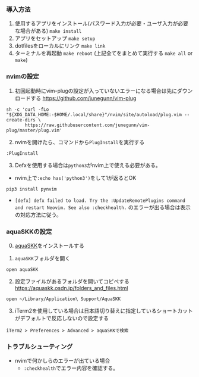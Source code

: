 ### 導入方法
1. 使用するアプリをインストール(パスワード入力が必要・ユーザ入力が必要な場合がある) `make install`
2. アプリをセットアップ `make setup`
3. dotfilesをローカルにリンク `make link`
4. ターミナルを再起動 `make reboot`
(上記全てをまとめて実行する `make all` or `make`)

### nvimの設定

1. 初回起動時にvim-plugの設定が入っていないエラーになる場合は先にダウンロードする
https://github.com/junegunn/vim-plug
```
sh -c 'curl -fLo "${XDG_DATA_HOME:-$HOME/.local/share}"/nvim/site/autoload/plug.vim --create-dirs \
       https://raw.githubusercontent.com/junegunn/vim-plug/master/plug.vim'
```
2. nvimを開けたら、コマンドから`PlugInstall`を実行する
```
:PlugInstall
```
3. Defxを使用する場合は`python3`がnvim上で使える必要がある。
  * nvim上で`:echo has('python3')`をして1が返るとOK
```
pip3 install pynvim
```
  * `[defx] defx failed to load. Try the :UpdateRemotePlugins command and restart Neovim. See also :checkhealth.` のエラーが出る場合は表示の対応方法に従う。

### aquaSKKの設定
0. [aquaSKK](https://github.com/codefirst/aquaskk)をインストールする

1. `aquaSKK`フォルダを開く
```
open aquaSKK
```
2. 設定ファイルがあるフォルダを開いてコピペする
https://aquaskk.osdn.jp/folders_and_files.html
```
open ~/Library/Application\ Support/AquaSKK
```
3. iTerm2を使用している場合は日本語切り替えに指定しているショートカットがデフォルトで反応しないので設定する
```
iTerm2 > Preferences > Advanced > aquaSKKで検索
```

### トラブルシューティング
  * nvimで何かしらのエラーが出ている場合
    * `:checkhealth`でエラー内容を確認する。
